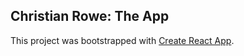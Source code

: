 ## Christian Rowe: The App

This project was bootstrapped with [Create React App](https://github.com/facebook/create-react-app).
